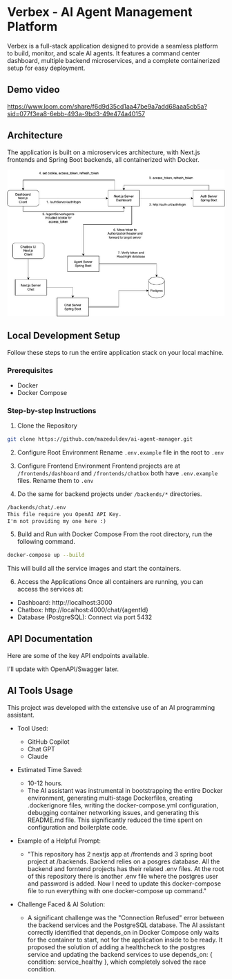 # Verbex - AI Agent Management Platform

Verbex is a full-stack application designed to provide a seamless platform to build, monitor, and scale AI agents. It features a command center dashboard, multiple backend microservices, and a complete containerized setup for easy deployment.

## Demo video

https://www.loom.com/share/f6d9d35cd1aa47be9a7add68aaa5cb5a?sid=077f3ea8-6ebb-493a-9bd3-49e474a40157

## Architecture

The application is built on a microservices architecture, with Next.js frontends and Spring Boot backends, all containerized with Docker.

![Architecture diagram](https://github.com/mazeduldev/ai-agent-manager/blob/main/ai-agent-manager.jpg)

## Local Development Setup
Follow these steps to run the entire application stack on your local machine.

### Prerequisites
- Docker
- Docker Compose

### Step-by-step Instructions
1. Clone the Repository
```bash
git clone https://github.com/mazeduldev/ai-agent-manager.git
```

2. Configure Root Environment
Rename `.env.example` file in the root to `.env`

3. Configure Frontend Environment
Frontend projects are at `/frontends/dashboard` and `/frontends/chatbox` both have `.env.example` files. Rename them to `.env`

4. Do the same for backend projects under `/backends/*` directories.
```
/backends/chat/.env
This file require you OpenAI API Key.
I'm not providing my one here :)
```

5. Build and Run with Docker Compose
From the root directory, run the following command.
```bash
docker-compose up --build
```
This will build all the service images and start the containers.

6. Access the Applications
Once all containers are running, you can access the services at:

- Dashboard: http://localhost:3000
- Chatbox: http://localhost:4000/chat/{agentId}
- Database (PostgreSQL): Connect via port 5432

## API Documentation
Here are some of the key API endpoints available.

I'll update with OpenAPI/Swagger later.

## AI Tools Usage
This project was developed with the extensive use of an AI programming assistant.

- Tool Used:
  - GitHub Copilot
  - Chat GPT
  - Claude

- Estimated Time Saved:
  - 10-12 hours.
  - The AI assistant was instrumental in bootstrapping the entire Docker environment, generating multi-stage Dockerfiles, creating .dockerignore files, writing the docker-compose.yml configuration, debugging container networking issues, and generating this README.md file. This significantly reduced the time spent on configuration and boilerplate code.

- Example of a Helpful Prompt:

  - "This repository has 2 nextjs app at /frontends and 3 spring boot project at /backends. Backend relies on a posgres database. All the backend and forntend projects has their related .env files. At the root of this repository there is another .env file where the postgres user and password is added. Now I need to update this docker-compose file to run everything with one docker-compose up command."

- Challenge Faced & AI Solution:
  - A significant challenge was the "Connection Refused" error between the backend services and the PostgreSQL database. The AI assistant correctly identified that depends_on in Docker Compose only waits for the container to start, not for the application inside to be ready. It proposed the solution of adding a healthcheck to the postgres service and updating the backend services to use depends_on: { condition: service_healthy }, which completely solved the race condition.
